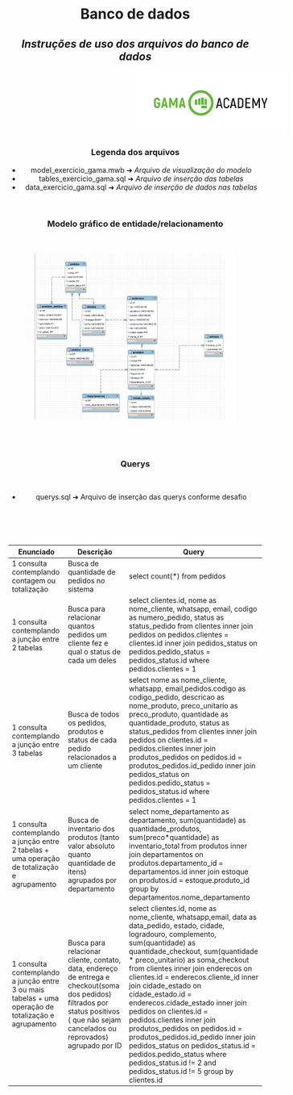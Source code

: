 <h1 align='center'>Banco de dados</h1>
 <h2 align='center'> <i>Instruções de uso dos arquivos do banco de dados</i></h2>
<div align='center'>
<img src='https://raw.githubusercontent.com/DanielObara/Gama-Academy-Challenge01/master/.github/logo.png' width='300' style='margin-left:50%'>
</div>

<h3 align='center'>Legenda dos arquivos</h3>
<div align='center'>
<ul>
<li>model_exercicio_gama.mwb &#10140; <i>Arquivo de visualização do modelo</i></li>
<li>tables_exercicio_gama.sql &#10140; <i>Arquivo de inserção das tabelas</i></li>
<li>data_exercicio_gama.sql &#10140; <i>Arquivo de inserção de dados nas tabelas</i></li>
</ul>
</div>
<br>
<div align='center'>
<h3 > Modelo gráfico de entidade/relacionamento </h3>
<br>
<br>
<img src='./images/entidade_relacionamento.png' style='width:400px'>
</div>
<br>
<br>
<br>
<h3 align='center'> Querys </h3>
<br>
<div align='center'>
<ul >
<li>querys.sql &#10140; Arquivo de inserção das querys conforme desafio</li>
</ul>
</div>
<br>
<br>

#

| Enunciado | Descrição | Query |
|-|-|-|
| 1 consulta contemplando contagem ou totalização | Busca de quantidade de pedidos no sistema | select count(*) from pedidos |
| 1 consulta contemplando a junção entre 2 tabelas | Busca para relacionar quantos pedidos um cliente fez e qual o status de cada um deles | select clientes.id, nome as nome_cliente, whatsapp, email, codigo as numero_pedido, status as status_pedido from clientes inner join pedidos on pedidos.clientes = clientes.id inner join pedidos_status on pedidos.pedido_status = pedidos_status.id where pedidos.clientes = 1 |
| 1 consulta contemplando a junção entre 3 tabelas | Busca de todos os pedidos, produtos e status de cada pedido relacionados a um cliente | select nome as nome_cliente, whatsapp, email,pedidos.codigo as codigo_pedido, descricao as nome_produto, preco_unitario as preco_produto, quantidade as quantidade_produto, status as status_pedidos from clientes inner join pedidos on clientes.id = pedidos.clientes inner join produtos_pedidos on pedidos.id = produtos_pedidos.id_pedido inner join pedidos_status on pedidos.pedido_status = pedidos_status.id where pedidos.clientes = 1 |
| 1 consulta contemplando a junção entre 2 tabelas + uma operação de totalização e agrupamento | Busca de inventario dos produtos (tanto valor absoluto quanto quantidade de itens) agrupados por departamento | select nome_departamento as departamento, sum(quantidade) as quantidade_produtos, sum(preco*quantidade) as inventario_total from produtos inner join departamentos on produtos.departamento_id = departamentos.id inner join estoque on produtos.id = estoque.produto_id group by departamentos.nome_departamento |
| 1 consulta contemplando a junção entre 3 ou mais tabelas + uma operação de totalização e agrupamento | Busca para relacionar cliente, contato, data, endereço de entrega e checkout(soma dos pedidos) filtrados por status positivos ( que não sejam cancelados ou reprovados) agrupado por ID | select clientes.id, nome as nome_cliente, whatsapp,email, data as data_pedido, estado, cidade, logradouro, complemento, sum(quantidade) as quantidade_checkout, sum(quantidade * preco_unitario) as soma_checkout from clientes inner join enderecos on clientes.id = enderecos.cliente_id inner join cidade_estado on cidade_estado.id = enderecos.cidade_estado inner join pedidos on clientes.id = pedidos.clientes inner join produtos_pedidos on pedidos.id = produtos_pedidos.id_pedido inner join pedidos_status on pedidos_status.id = pedidos.pedido_status where pedidos_status.id != 2 and pedidos_status.id != 5 group by clientes.id |